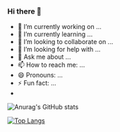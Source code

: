 ### Hi there 👋
- 🔭 I’m currently working on ...
- 🌱 I’m currently learning ...
- 👯 I’m looking to collaborate on ...
- 🤔 I’m looking for help with ...
- 💬 Ask me about ...
- 📫 How to reach me: ...
- 😄 Pronouns: ...
- ⚡ Fun fact: ...
- 
![Anurag's GitHub stats](https://github-readme-stats.vercel.app/api?username=ckkawan&show_icons=true&theme=transparent)
 
 [![Top Langs](https://github-readme-stats.vercel.app/api/top-langs/?username=chkawan&layout=compact&show_icons=true&?theme=github_dark&card_width=400¨&card_height=500 )](https://github.com/chkawan/github-readme-stats)
